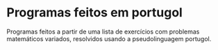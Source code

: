# Programas feitos em portugol
Programas feitos a partir de uma lista de exercícios com problemas matemáticos variados, resolvidos usando a pseudolinguagem portugol.

